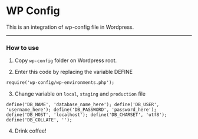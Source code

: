 WP Config
===========================

This is an integration of wp-config file in Wordpress.

---

### How to use

1. Copy `wp-config` folder on Wordpress root.

2. Enter this code by replacing the variable DEFINE

```html
require('wp-config/wp-environments.php');
```

3. Change variable on `local`, `staging` and `production` file

`
define('DB_NAME', 'database_name_here');
define('DB_USER', 'username_here');
define('DB_PASSWORD', 'password_here');
define('DB_HOST', 'localhost');
define('DB_CHARSET', 'utf8');
define('DB_COLLATE', '');
`

4. Drink coffee!